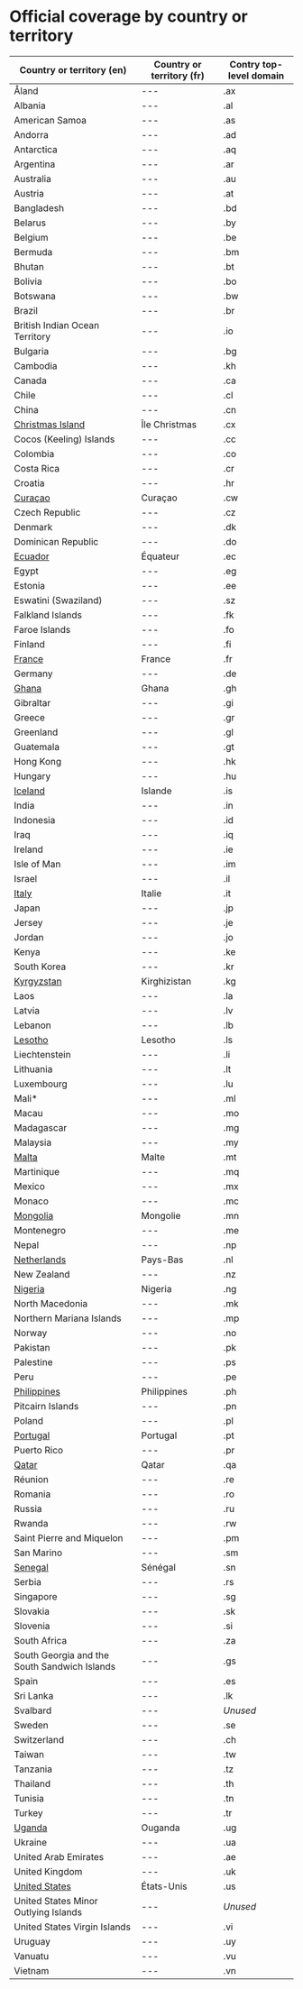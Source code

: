 # Official coverage by country οr territory

Country οr territory (en) | Country οr territory (fr) | Contry top-level domain 
--- | --- | --- |
Åland | --- | .ax |
Albania | --- | .al |
American Samoa | --- | .as |
Andorra | --- | .ad |
Antarctica | --- | .aq |
Argentina | --- | .ar |
Australia | --- | .au |
Austria | --- | .at |
Bangladesh | --- | .bd |
Belarus | --- | .by |
Belgium | --- | .be |
Bermuda | --- | .bm |
Bhutan | --- | .bt |
Bolivia | --- | .bo |
Botswana | --- | .bw |
Brazil | --- | .br |
British Indian Ocean Territory | --- | .io |
Bulgaria | --- | .bg |
Cambodia | --- | .kh |
Canada | --- | .ca |
Chile | --- | .cl |
China | --- | .cn |
[Christmas Island](Christmas_Island.md) | Île Christmas | .cx |
Cocos (Keeling) Islands | --- | .cc |
Colombia | --- | .co |
Costa Rica | --- | .cr |
Croatia | --- | .hr |
[Curaçao](Curacao.md) | Curaçao | .cw |
Czech Republic | --- | .cz |
Denmark | --- | .dk |
Dominican Republic | --- | .do |
[Ecuador](Ecuador.md) | Équateur | .ec |
Egypt | --- | .eg |
Estonia | --- | .ee |
Eswatini (Swaziland) | --- | .sz |
Falkland Islands | --- | .fk |
Faroe Islands | --- | .fo |
Finland | --- | .fi |
[France](France.md) | France | .fr |
Germany | --- | .de |
[Ghana](Ghana.md) | Ghana | .gh |
Gibraltar | --- | .gi |
Greece | --- | .gr |
Greenland | --- | .gl |
Guatemala | --- | .gt |
Hong Kong | --- | .hk |
Hungary | --- | .hu |
[Iceland](Iceland.md) | Islande | .is |
India | --- | .in |
Indonesia | --- | .id |
Iraq | --- | .iq |
Ireland | --- | .ie |
Isle of Man | --- | .im |
Israel | --- | .il |
[Italy](Italy.md) | Italie | .it |
Japan | --- | .jp |
Jersey | --- | .je |
Jordan | --- | .jo |
Kenya | --- | .ke |
South Korea | --- | .kr |
[Kyrgyzstan](Kyrgyzstan.md) | Kirghizistan | .kg |
Laos | --- | .la |
Latvia | --- | .lv |
Lebanon | --- | .lb |
[Lesotho](Lesotho.md) | Lesotho | .ls |
Liechtenstein | --- | .li |
Lithuania | --- | .lt |
Luxembourg | --- | .lu |
Mali* | --- | .ml |
Macau | --- | .mo |
Madagascar | --- | .mg |
Malaysia | --- | .my |
[Malta](Malta.md) | Malte | .mt |
Martinique | --- | .mq |
Mexico | --- | .mx |
Monaco | --- | .mc |
[Mongolia](Mongolia.md) | Mongolie | .mn |
Montenegro | --- | .me |
Nepal | --- | .np |
[Netherlands](Netherlands.md) | Pays-Bas | .nl |
New Zealand | --- | .nz |
[Nigeria](Nigeria.md) | Nigeria | .ng |
North Macedonia | --- | .mk |
Northern Mariana Islands | --- | .mp |
Norway | --- | .no |
Pakistan | --- | .pk |
Palestine | --- | .ps |
Peru | --- | .pe |
[Philippines](Philippines.md) | Philippines | .ph |
Pitcairn Islands | --- | .pn |
Poland | --- | .pl |
[Portugal](Portugal.md) | Portugal | .pt |
Puerto Rico | --- | .pr |
[Qatar](Qatar.md) | Qatar | .qa |
Réunion | --- | .re |
Romania | --- | .ro |
Russia | --- | .ru |
Rwanda | --- | .rw |
Saint Pierre and Miquelon | --- | .pm |
San Marino | --- | .sm |
[Senegal](Senegal.md) | Sénégal | .sn |
Serbia | --- | .rs |
Singapore | --- | .sg |
Slovakia | --- | .sk |
Slovenia | --- | .si |
South Africa | --- | .za |
South Georgia and the South Sandwich Islands | --- | .gs |
Spain | --- | .es |
Sri Lanka | --- | .lk |
Svalbard | --- | *Unused* |
Sweden | --- | .se |
Switzerland | --- | .ch |
Taiwan | --- | .tw |
Tanzania | --- | .tz |
Thailand | --- | .th |
Tunisia | --- | .tn |
Turkey | --- | .tr |
[Uganda](Uganda.md) | Ouganda | .ug |
Ukraine | --- | .ua |
United Arab Emirates | --- | .ae |
United Kingdom | --- | .uk |
[United States](United_States.md) | États-Unis | .us |
United States Minor Outlying Islands | --- | *Unused* |
United States Virgin Islands | --- | .vi |
Uruguay | --- | .uy |
Vanuatu | --- | .vu |
Vietnam | --- | .vn |
